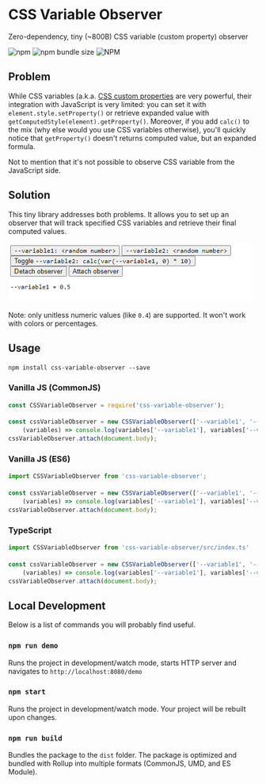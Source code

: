 # CSS Variable Observer

Zero-dependency, tiny (~800B) CSS variable (custom property) observer

![npm](https://img.shields.io/npm/v/css-variable-observer)
![npm bundle size](https://img.shields.io/bundlephobia/minzip/css-variable-observer)
![NPM](https://img.shields.io/npm/l/css-variable-observer)

## Problem

While CSS variables (a.k.a. [CSS custom properties](https://developer.mozilla.org/en-US/docs/Web/CSS/Using_CSS_custom_properties) are 
very powerful, their integration with JavaScript is very limited: you can set it with `element.style.setProperty()`
or retrieve expanded value with `getComputedStyle(element).getProperty()`. Moreover, if you add `calc()` to the mix
(why else would you use CSS variables otherwise), you'll quickly notice that `getProperty()` doesn't returns computed
value, but an expanded formula.

Not to mention that it's not possible to observe CSS variable from the JavaScript side.

## Solution

This tiny library addresses both problems. It allows you to set up an observer that will track specified
CSS variables and retrieve their final computed values.

![Demo](demo/demo.gif?a)

Note: only unitless numeric values (like `0.4`) are supported. It won't work with colors or percentages. 

## Usage

`npm install css-variable-observer --save`

### Vanilla JS (CommonJS)
```js
const CSSVariableObserver = require('css-variable-observer');

const cssVariableObserver = new CSSVariableObserver(['--variable1', '--variable2'],
    (variables) => console.log(variables['--variable1'], variables['--variable2']));
cssVariableObserver.attach(document.body);
```

### Vanilla JS (ES6)
```js
import CSSVariableObserver from 'css-variable-observer';

const cssVariableObserver = new CSSVariableObserver(['--variable1', '--variable2'],
    (variables) => console.log(variables['--variable1'], variables['--variable2']));
cssVariableObserver.attach(document.body);
```

### TypeScript
```typescript
import CSSVariableObserver from 'css-variable-observer/src/index.ts'

const cssVariableObserver = new CSSVariableObserver(['--variable1', '--variable2'],
    (variables) => console.log(variables['--variable1'], variables['--variable2']));
cssVariableObserver.attach(document.body);
```

## Local Development

Below is a list of commands you will probably find useful.

### `npm run demo`

Runs the project in development/watch mode, starts HTTP server and navigates to `http://localhost:8080/demo` 

### `npm start`

Runs the project in development/watch mode. Your project will be rebuilt upon changes. 

### `npm run build`

Bundles the package to the `dist` folder.
The package is optimized and bundled with Rollup into multiple formats (CommonJS, UMD, and ES Module).